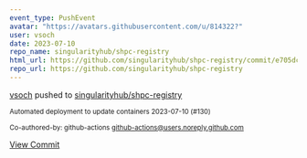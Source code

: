 ```yaml
---
event_type: PushEvent
avatar: "https://avatars.githubusercontent.com/u/814322?"
user: vsoch
date: 2023-07-10
repo_name: singularityhub/shpc-registry
html_url: https://github.com/singularityhub/shpc-registry/commit/e705dca5a0f94a1ebb990c93cdfacaae7e2c830f
repo_url: https://github.com/singularityhub/shpc-registry
---
```


<a href='https://github.com/vsoch' target='_blank'>vsoch</a> pushed to <a href='https://github.com/singularityhub/shpc-registry' target='_blank'>singularityhub/shpc-registry</a>

<small>Automated deployment to update containers 2023-07-10 (#130)

Co-authored-by: github-actions <github-actions@users.noreply.github.com></small>

<a href='https://github.com/singularityhub/shpc-registry/commit/e705dca5a0f94a1ebb990c93cdfacaae7e2c830f' target='_blank'>View Commit</a>